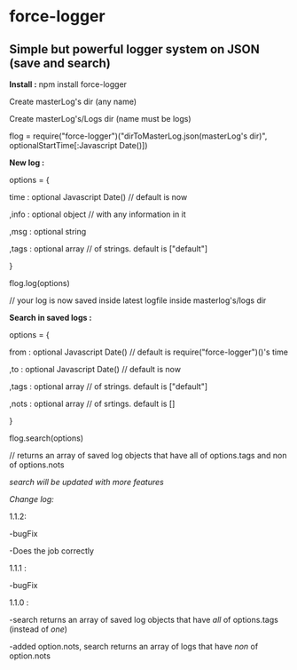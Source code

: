 # force-logger
Simple but powerful logger system on JSON (save and search)
-------------------------------------------------------------

__Install :__
npm install force-logger

Create masterLog's dir (any name)

Create masterLog's/Logs dir (name must be logs)

flog = require("force-logger")("dirToMasterLog.json(masterLog's dir)", optionalStartTime[:Javascript Date()])


__New log :__

options = {

  time : optional Javascript Date() // default is now
  
  ,info : optional object // with any information in it
  
  ,msg : optional string
  
  ,tags : optional array // of strings. default is ["default"]
  
}

flog.log(options)

// your log is now saved inside latest logfile inside masterlog's/logs dir

__Search in saved logs :__

options = {

  from : optional Javascript Date() // default is require("force-logger")()'s time
  
  ,to : optional Javascript Date() // default is now
  
  ,tags : optional array // of strings. default is ["default"]
  
  ,nots : optional array // of srtings. default is []
  
}

flog.search(options)

// returns an array of saved log objects that have all of options.tags and non of options.nots

_search will be updated with more features_

_Change log:_

1.1.2:

-bugFix

-Does the job correctly

1.1.1 :

-bugFix

1.1.0 :

-search returns an array of saved log objects that have _all_ of options.tags (instead of _one_)

-added option.nots, search returns an array of logs that have _non_ of option.nots

